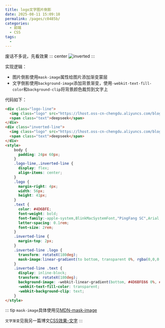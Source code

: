```yaml
---
title: logo文字图片倒影
date: 2025-08-11 15:09:18
permalink: /pages/c0485b/
categories:
  - 前端
  - CSS
tags:
  - 
---
```


废话不多说，先看效果
::: center
![inverted](https://lhost.oss-cn-chengdu.aliyuncs.com/blog/20250811150820.png)
:::

实现逻辑：
* 图片倒影使用`mask-image`属性给图片添加渐变蒙层
* 文字倒影使用`background-image`添加背景渐变，使用`-webkit-text-fill-color`和`background-clip`将背景颜色裁剪到文字上

代码如下：
```html
<div class="logo-line">
  <img class="logo" src="https://lhost.oss-cn-chengdu.aliyuncs.com/blog/logo.png" />
  <span class="text">deepseek</span>
</div>
<div class="inverted-line">
  <img class="logo" src="https://lhost.oss-cn-chengdu.aliyuncs.com/blog/logo.png" />
  <span class="text">deepseek</span>
</div>
<style>
	body {
	  padding: 24px 60px;
	}
	.logo-line,.inverted-line {
	  display: flex;
	  align-items: center;
	}
	.logo {
	  margin-right: 4px;
	  width: 56px;
	  height: 41px;
	}
	.text {
	  color: #4D6BFE;
	  font-weight: bold;
	  font-family:-apple-system,BlinkMacSystemFont,"PingFang SC",Arial;
	  letter-spacing: 0.1rem;  
	  font-size: 2rem;
	}
	.inverted-line {
	  margin-top: 2px;
	}
	.inverted-line .logo {
	  transform: rotateX(180deg);
	  mask-image:linear-gradient(to bottom, transparent 0%, rgba(0,0,0,.3) 100%);
	}
	.inverted-line .text {
	  display: inline-block;
	  transform: rotateX(180deg);
	  background-image: -webkit-linear-gradient(bottom, #4D6BFE66 0%, #fff 100%);    
	  -webkit-text-fill-color: transparent;
	  -webkit-background-clip: text;  
	}
</style>
```

::: tip
`mask-image`具体使用见[MDN-mask-image](https://developer.mozilla.org/zh-CN/docs/Web/CSS/mask-image)

`文字渐变`见我另一篇博文[CSS效果-文字](/pages/fdf3e6/)
:::
